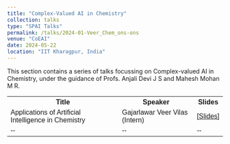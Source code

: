 ```yaml
---
title: "Complex-Valued AI in Chemistry" 
collection: talks
type: "SPAI Talks"
permalink: /talks/2024-01-Veer_Chem_ons-ons
venue: "CoEAI"
date: 2024-05-22
location: "IIT Kharagpur, India"
---
```

<p style="text-align:left;">
   This section contains a series of talks focussing on Complex-valued AI in Chemistry, under the guidance of  Profs. Anjali Devi J S and Mahesh Mohan M R. 
</p>
<html>
<head>
<style>
table {
  font-family: arial, sans-serif;
  border-collapse: collapse;
  width: 100%;
}

td, th {
  border: 1px solid #dddddd;
  text-align: left;
  padding: 8px;
}

tr:nth-child(even) {
  background-color: #dddddd;
}
</style>
</head>
<body>

<table>
  <tr>
    <th>Title</th>
    <th>Speaker</th>
    <th>Slides</th>
  </tr>
  <tr>
    <td>Applications of Artificial Intelligence in Chemistry</td>
    <td>Gajarlawar Veer Vilas (Intern)</td>
    <td><a href="./../files/AI_Chem_Intro_ons.pdf">&#91;Slides&#93;</a></td>
  </tr>
  <tr>
    <td>--</td>
    <td>--</td>
    <td>--</td>
  </tr>
</table>

</body>
</html>



